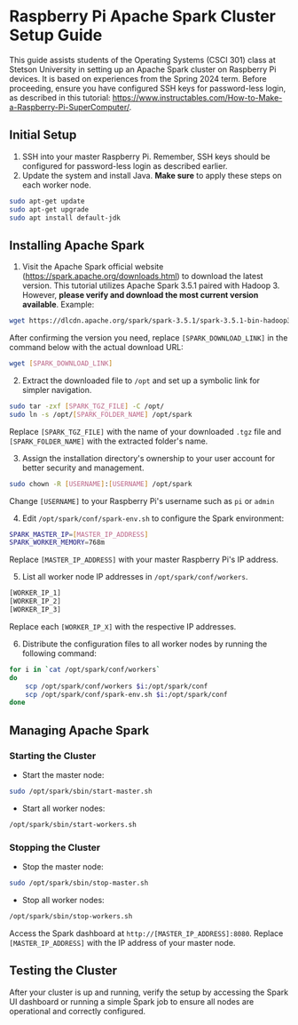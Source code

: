 # Raspberry Pi Apache Spark Cluster Setup Guide

This guide assists students of the Operating Systems (CSCI 301) class at Stetson University in setting up an Apache Spark cluster on Raspberry Pi devices. It is based on experiences from the Spring 2024 term. Before proceeding, ensure you have configured SSH keys for password-less login, as described in this tutorial: https://www.instructables.com/How-to-Make-a-Raspberry-Pi-SuperComputer/.

## Initial Setup

1. SSH into your master Raspberry Pi. Remember, SSH keys should be configured for password-less login as described earlier.
2. Update the system and install Java. **Make sure** to apply these steps on each worker node.

```bash
sudo apt-get update
sudo apt-get upgrade
sudo apt install default-jdk
```

## Installing Apache Spark

1. Visit the Apache Spark official website (https://spark.apache.org/downloads.html) to download the latest version. This tutorial utilizes Apache Spark 3.5.1 paired with Hadoop 3. However, **please verify and download the most current version available**. Example:

```bash
wget https://dlcdn.apache.org/spark/spark-3.5.1/spark-3.5.1-bin-hadoop3.tgz
```
After confirming the version you need, replace `[SPARK_DOWNLOAD_LINK]` in the command below with the actual download URL:
```bash
wget [SPARK_DOWNLOAD_LINK]
```

2. Extract the downloaded file to `/opt` and set up a symbolic link for simpler navigation.

```bash
sudo tar -zxf [SPARK_TGZ_FILE] -C /opt/
sudo ln -s /opt/[SPARK_FOLDER_NAME] /opt/spark
```
Replace `[SPARK_TGZ_FILE]` with the name of your downloaded `.tgz` file and `[SPARK_FOLDER_NAME]` with the extracted folder's name.

3. Assign the installation directory's ownership to your user account for better security and management.

```bash
sudo chown -R [USERNAME]:[USERNAME] /opt/spark
```
Change `[USERNAME]` to your Raspberry Pi's username such as `pi` or `admin`

4. Edit `/opt/spark/conf/spark-env.sh` to configure the Spark environment:

```bash
SPARK_MASTER_IP=[MASTER_IP_ADDRESS]
SPARK_WORKER_MEMORY=768m
```
Replace `[MASTER_IP_ADDRESS]` with your master Raspberry Pi's IP address.

5. List all worker node IP addresses in `/opt/spark/conf/workers`.

```bash
[WORKER_IP_1]
[WORKER_IP_2]
[WORKER_IP_3]
```
Replace each `[WORKER_IP_X]` with the respective IP addresses.

6. Distribute the configuration files to all worker nodes by running the following command:

```bash
for i in `cat /opt/spark/conf/workers`
do 
    scp /opt/spark/conf/workers $i:/opt/spark/conf
    scp /opt/spark/conf/spark-env.sh $i:/opt/spark/conf
done
```

## Managing Apache Spark

### Starting the Cluster

- Start the master node:

```bash
sudo /opt/spark/sbin/start-master.sh
```

- Start all worker nodes:

```bash
/opt/spark/sbin/start-workers.sh
```

### Stopping the Cluster

- Stop the master node:

```bash
sudo /opt/spark/sbin/stop-master.sh
```

- Stop all worker nodes:

```bash
/opt/spark/sbin/stop-workers.sh
```

Access the Spark dashboard at `http://[MASTER_IP_ADDRESS]:8080`.
Replace `[MASTER_IP_ADDRESS]` with the IP address of your master node.

## Testing the Cluster

After your cluster is up and running, verify the setup by accessing the Spark UI dashboard or running a simple Spark job to ensure all nodes are operational and correctly configured.
